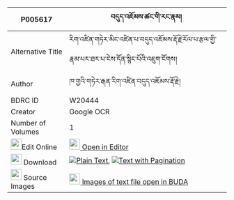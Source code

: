 |P005617|བདུད་འཇོམས་ཚང་གི་རང་རྣམ། 
| --- | --- 
|Alternative Title |རིག་འཛིན་གཏེར་མིང་འཛིན་པ་བདུད་འཇོམས་རྡོ་རྗེ་རོལ་པ་རྩལ་གྱི་རྣམ་པར་ཐར་པ་ངེས་དོན་སྙིང་པོའི་འཇུག་ངོགས།
|Author| ཁ་གྱའི་གཏེར་རྒན་རིག་འཛིན་བདུད་འཇོམས་རྡོ་རྗེ།
|BDRC ID | W20444
|Creator | Google OCR
|Number of Volumes| 1
|<img width="25" src="https://img.icons8.com/color/25/000000/edit-property.png">Edit Online| [<img width="25" src="https://avatars.githubusercontent.com/u/45091458?s=200&v=4"> Open in Editor](http://editor.openpecha.org/P005617)
|<img width="25" src="https://img.icons8.com/fluent/48/000000/download-2.png"/>  Download | [![](https://img.icons8.com/color/20/000000/txt.png)Plain Text](https://github.com/Openpecha/P005617/releases/download/v1/du_jom_tsang_gi_rang_nam_plain_P005617.zip), [![](https://img.icons8.com/color/20/000000/txt.png)Text with Pagination](https://github.com/Openpecha/P005617/releases/download/v1/du_jom_tsang_gi_rang_nam_pages_P005617.zip)
|<img width="25" src="https://img.icons8.com/plasticine/100/000000/pictures-folder.png"/>  Source Images | [<img width="25" src="https://library.bdrc.io/icons/BUDA-small.svg"> Images of text file open in BUDA](https://library.bdrc.io/show/bdr:W20444)